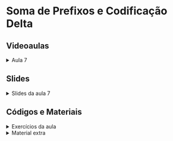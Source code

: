 Soma de Prefixos e Codificação Delta
====================================

## Videoaulas

<details>
    <summary>Aula 7</summary>

<iframe width="672" height="378" src="https://www.youtube.com/embed/KdbDu29BIsE" title="YouTube video player" frameborder="0" allow="accelerometer; autoplay; clipboard-write; encrypted-media; gyroscope; picture-in-picture" allowfullscreen></iframe></details>

## Slides

<details>
    <summary>Slides da aula 7</summary>

<iframe src="https://docs.google.com/presentation/d/1ccTQ8JcIBcbU0_slCZMtQu33amio8X8Vhlr9Rdya43o/embed?start=false&loop=false&delayms=60000" frameborder="0" width="620" height="378" allowfullscreen="true" mozallowfullscreen="true" webkitallowfullscreen="true"></iframe>

</details>

## Códigos e Materiais

<details>
    <summary>Exercícios da aula</summary>

<div markdown=1>

- [Karen and Coffe ](https://codeforces.com/contest/816/problem/B)([_Resolução_](code/816b.cpp))
- [Count Triangles ](https://codeforces.com/contest/1355/problem/C)([_Resolução_](code/1355c.cpp))
 
</div>

</details>

<details>
    <summary>Material extra</summary>

<div markdown=1>

- [Grupo da UnBalloon no Codeforces](https://github.com/UnBalloon/programacao-competitiva/tree/master/Busca%20Bin%C3%A1ria)

</div>
</details>
